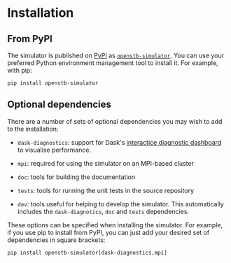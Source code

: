 # Installation


## From PyPI

The simulator is published on [PyPI](https://pypi.org) as
[`openstb-simulator`](https://pypi.org/project/openstb-simulator). You can use your
preferred Python environment management tool to install it. For example, with pip:

```console
pip install openstb-simulator
```

## Optional dependencies

There are a number of sets of optional dependencies you may wish to add to the
installation:

* `dask-diagnostics`: support for Dask's [interactice diagnostic
  dashboard](https://docs.dask.org/en/stable/dashboard.html) to visualise performance.

* `mpi`: required for using the simulator on an MPI-based cluster

* `doc`: tools for building the documentation

* `tests`: tools for running the unit tests in the source repository

* `dev`: tools useful for helping to develop the simulator. This automatically includes
  the `dask-diagnotics`, `doc` and `tests` dependencies.

These options can be specified when installing the simulator. For example, if you use
pip to install from PyPI, you can just add your desired set of dependencies in square
brackets:

```console
pip install openstb-simulator[dask-diagnostics,mpi]
```

